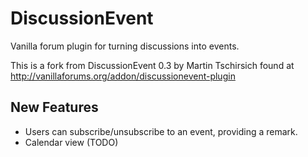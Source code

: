 # DiscussionEvent
Vanilla forum plugin for turning discussions into events.

This is a fork from DiscussionEvent 0.3 by Martin Tschirsich found at http://vanillaforums.org/addon/discussionevent-plugin

## New Features

* Users can subscribe/unsubscribe to an event, providing a remark.
* Calendar view (TODO)